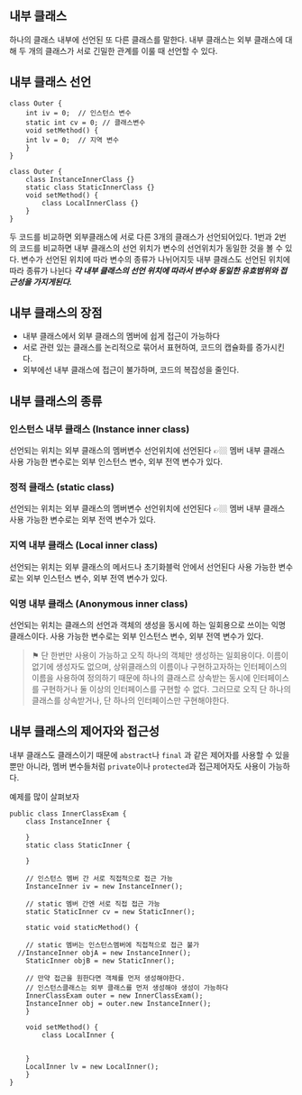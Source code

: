 ## 내부 클래스
하나의 클래스 내부에 선언된 또 다른 클래스를 말한다.
내부 클래스는 외부 클래스에 대해 두 개의 클래스가 서로 긴밀한 관계를 이룰 
때 선언할 수 있다.

## 내부 클래스 선언
```
class Outer {
	int iv = 0;  // 인스턴스 변수 
	static int cv = 0; // 클래스변수
    void setMethod() { 
    int lv = 0;  // 지역 변수
    }
}
```

```
class Outer {
	class InstanceInnerClass {}
    static class StaticInnerClass {}
    void setMethod() {
    	class LocalInnerClass {}
    }
}
```
두 코드를 비교하면 외부클래스에 서로 다른 3개의 클래스가 선언되어있다.
1번과 2번의 코드를 비교하면 내부 클래스의 선언 위치가 변수의 선언위치가 
동일한 것을 볼 수 있다.
변수가 선언된 위치에 따라 변수의 종류가 나뉘어지듯 내부 클래스도 선언된 
위치에 따라 종류가 나뉜다
_**각 내부 클래스의 선언 위치에 따라서 변수와 동일한 유효범위와 접근성을 
가지게된다.**_

## 내부 클래스의 장점
- 내부 클래스에서 외부 클래스의 멤버에 쉽게 접근이 가능하다
- 서로 관련 있는 클래스를 논리적으로 묶어서 표현하여, 코드의 캡슐화를 
증가시킨다.
- 외부에선 내부 클래스에 접근이 불가하며, 코드의 복잡성을 줄인다.

## 내부 클래스의 종류

### 인스턴스 내부 클래스 (Instance inner class)
선언되는 위치는 외부 클래스의 멤버변수 선언위치에 선언된다 👉🏼 멤버 내부 
클래스
사용 가능한 변수로는 외부 인스턴스 변수, 외부 전역 변수가 있다.


### 정적 클래스 (static class)
선언되는 위치는 외부 클래스의 멤버변수 선언위치에 선언된다 👉🏼 멤버 내부 
클래스
사용 가능한 변수로는 외부 전역 변수가 있다.

### 지역 내부 클래스 (Local inner class)
선언되는 위치는 외부 클래스의 메서드나 초기화블럭 안에서 선언된다
사용 가능한 변수로는 외부 인스턴스 변수, 외부 전역 변수가 있다.

### 익명 내부 클래스 (Anonymous inner class)
선언되는 위치는 클래스의 선언과 객체의 생성을 동시에 하는 일회용으로 
쓰이는 익명 클래스이다.
사용 가능한 변수로는 외부 인스턴스 변수, 외부 전역 변수가 있다.
>⚑ 단 한번만 사용이 가능하고 오직 하나의 객체만 생성하는 일회용이다.
이름이 없기에 생성자도 없으며, 상위클래스의 이름이나 구현하고자하는 
인터페이스의 이름을 사용하여 정의하기 때문에 하나의 클래스르 상속받는 
동시에 인터페이스를 구현하거나 둘 이상의 인터페이스를 구현할 수 없다.
그러므로 오직 단 하나의 클래스를 상속받거나, 단 하나의 인터페이스만 
구현해야한다.


## 내부 클래스의 제어자와 접근성
내부 클래스도 클래스이기 때문에 <code>abstract</code>나 <code>final</code> 
과 같은 제어자를 사용할 수 있을뿐만 아니라, 멤버 변수들처럼 
<code>private</code>이나 <code>protected</code>과 접근제어자도 사용이 
가능하다.

예제를 많이 살펴보자
```
public class InnerClassExam {
	class InstanceInner {
    
    }
	static class StaticInner {
    
    }
    
    // 인스턴스 멤버 간 서로 직접적으로 접근 가능
    InstanceInner iv = new InstanceInner();
    
    // static 멤버 간엔 서로 직접 접근 가능
    static StaticInner cv = new StaticInner();
    
    static void staticMethod() {
    
    // static 멤버는 인스턴스멤버에 직접적으로 접근 불가
  //InstanceInner objA = new InstanceInner(); 
    StaticInner objB = new StaticInner();
    
    // 만약 접근을 원한다면 객체를 먼저 생성해야한다.
    // 인스턴스클래스는 외부 클래스를 먼저 생성해야 생성이 가능하다
    InnerClassExam outer = new InnerClassExam();
    InstanceInner obj = outer.new InstanceInner();
	}
    
    void setMethod() {
    	class LocalInner {
        
       
    }
	LocalInner lv = new LocalInner();
	}
}
```


